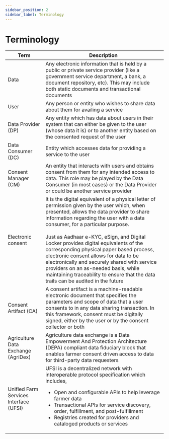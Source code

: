 ```yaml
---
sidebar_position: 2
sidebar_label: Terminology
---
```


# Terminology

| Term | Description |
|------------------  | ----------- |
| Data                                    |  Any electronic information that is held by a public or private service provider (like a government service department, a bank, a document repository, etc). This may include both static documents and transactional documents|
| User                                    | Any person or entity who wishes to share data about them for availing a service |
| Data Provider (DP)                      | Any entity which has data about users in their system that can either be given to the user (whose data it is) or to another entity based on the consented request of the user|
| Data Consumer (DC)                      | Entity which accesses data for providing a service to the user |
| Consent Manager (CM)                    | An entity that interacts with users and obtains consent from them for any intended access to data. This role may be played by the Data Consumer (in most cases) or the Data Provider or could be another service provider|
| Electronic consent                      | It is the digital equivalent of a physical letter of permission given by the user which, when presented, allows the data provider to share information regarding the user with a data consumer, for a particular purpose. <br/><br/>Just as Aadhaar e-KYC, eSign, and Digital Locker provides digital equivalents of the corresponding physical paper based process, electronic consent allows for data to be electronically and securely shared with service providers on an as-needed basis, while maintaining traceability to ensure that the data trails can be audited in the future|
| Consent Artifact (CA)                   | A consent artifact is a machine-readable electronic document that specifies the parameters and scope of data that a user consents to in any data sharing transaction. In this framework, consent must be digitally signed, either by the user or by the consent collector or both|
| Agriculture Data Exchange (AgriDex)     | Agriculture data exchange is a Data Empowerment And Protection Architecture (DEPA) compliant data fiduciary block that enables farmer consent driven access to data for third-party data requesters|
| Unified Farm Services Interface (UFSI)  | UFSI is a decentralized network with interoperable protocol specification which includes,<ul><li>Open and configurable APIs to help leverage farmer data</li><li>Transactional APIs for service discovery, order, fulfillment, and post-fulfillment</li><li>Registries created for providers and cataloged products or services</li></ul>|
